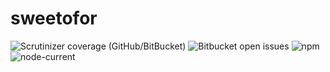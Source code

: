 # sweetofor
![Scrutinizer coverage (GitHub/BitBucket)](https://img.shields.io/scrutinizer/coverage/b/stark276/sweetofor?style=plastic) ![Bitbucket open issues](https://img.shields.io/bitbucket/issues-raw/stark276/sweetofor) ![npm](https://img.shields.io/npm/v/react) ![node-current](https://img.shields.io/node/v/react)
